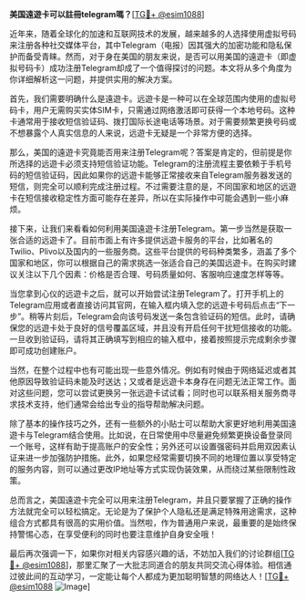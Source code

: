 **美国遠遊卡可以註冊telegram嗎？**[[TG💪+ @esim1088](https://t.me/s/esim1088)]

近年来，随着全球化的加速和互联网技术的发展，越来越多的人选择使用虚拟号码来注册各种社交媒体平台，其中Telegram（电报）因其强大的加密功能和隐私保护而备受青睐。然而，对于身在美国的朋友来说，是否可以用美国的遠遊卡（即虚拟号码卡）成功注册Telegram却成了一个值得探讨的问题。本文将从多个角度为你详细解析这一问题，并提供实用的解决方案。

首先，我们需要明确什么是遠遊卡。远遊卡是一种可以在全球范围内使用的虚拟号码卡，用户无需购买实体SIM卡，只需通过网络激活即可获得一个本地号码。这种卡通常用于接收短信验证码、拨打国际长途电话等场景。对于需要频繁更换号码或不想暴露个人真实信息的人来说，远遊卡无疑是一个非常方便的选择。

那么，美国的遠遊卡究竟能否用来注册Telegram呢？答案是肯定的，但前提是你所选择的远遊卡必须支持短信验证功能。Telegram的注册流程主要依赖于手机号码的短信验证码，因此如果你的远遊卡能够正常接收来自Telegram服务器发送的短信，则完全可以顺利完成注册过程。不过需要注意的是，不同国家和地区的远遊卡在短信接收稳定性方面可能存在差异，所以在实际操作中可能会遇到一些小麻烦。

接下来，让我们来看看如何利用美国遠遊卡注册Telegram。第一步当然是获取一张合适的远遊卡了。目前市面上有许多提供远遊卡服务的平台，比如著名的Twilio、Plivo以及国内的一些服务商。这些平台提供的号码种类繁多，涵盖了多个国家和地区，你可以根据自己的需求挑选一张适合自己的美国远遊卡。在购买时建议关注以下几个因素：价格是否合理、号码质量如何、客服响应速度怎样等等。

当您拿到心仪的远遊卡之后，就可以开始尝试注册Telegram了。打开手机上的Telegram应用或者直接访问其官网，在输入框内填入您的远遊卡号码后点击“下一步”。稍等片刻后，Telegram会向该号码发送一条包含验证码的短信。此时，请确保您的远遊卡处于良好的信号覆盖区域，并且没有开启任何干扰短信接收的功能。一旦收到验证码，请将其正确填写到相应的输入框中，接着按照提示完成剩余步骤即可成功创建账户。

当然，在整个过程中也有可能出现一些意外情况。例如有时候由于网络延迟或者其他原因导致验证码未能及时送达；又或者是远遊卡本身存在问题无法正常工作。面对这些问题，您可以尝试更换另一张远遊卡试试看；同时也可以联系相关服务商寻求技术支持，他们通常会给出专业的指导帮助解决问题。

除了基本的操作技巧之外，还有一些额外的小贴士可以帮助大家更好地利用美国遠遊卡与Telegram结合使用。比如说，在日常使用中尽量避免频繁更换设备登录同一个账号，这样有助于提高账户的安全性；另外还可以设置强密码并启用双因素认证来进一步加强防护措施。此外，如果您经常需要切换不同的地理位置以享受特定的服务内容，则可以通过更改IP地址等方式实现伪装效果，从而绕过某些限制性政策。

总而言之，美国遠遊卡完全可以用来注册Telegram，并且只要掌握了正确的操作方法就完全可以轻松搞定。无论是为了保护个人隐私还是满足特殊用途需求，这种组合方式都具有很高的实用价值。当然啦，作为普通用户来说，最重要的是始终保持警惕心态，在享受便利的同时也要注意维护自身安全哦！

最后再次强调一下，如果你对相关内容感兴趣的话，不妨加入我们的讨论群组[[TG💪+ @esim1088](https://t.me/s/esim1088)]，那里汇聚了一大批志同道合的朋友共同交流心得体验。相信通过彼此间的互动学习，一定能让每个人都成为更加聪明智慧的网络达人！[[TG💪+ @esim1088](https://t.me/s/esim1088) ![Image](https://i.postimg.cc/4NQfJmqS/Snipaste-2025-05-13-00-14-12.png)]